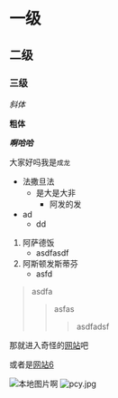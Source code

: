 # 一级
## 二级
### 三级

*斜体*

**粗体**

***啊哈哈***

大家好吗我是`成龙`

* 法撒旦法
	* 是大是大非
		* 阿发的发
* ad
  * dd

1. 阿萨德饭
    - asdfasdf
2. 阿斯顿发斯蒂芬
    - asfd


> asdfa
>> asfas
>>> asdfadsf

那就进入奇怪的[网站](https://www.baidu.com "百度")吧

或者是[网站6][1]

[1]:https://github.com "Github"

![本地图片啊](C:/Users/任鼎翔/Desktop/pcy.jpg "park")
![pcy.jpg](https://s2.loli.net/2022/03/05/SfVPbnsMQ1C2pWr.jpg)


